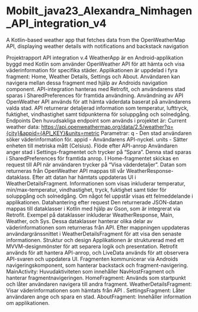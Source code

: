 # Mobilt_java23_Alexandra_Nimhagen_API_integration_v4
A Kotlin-based weather app that fetches data from the OpenWeatherMap API, displaying weather details with notifications and backstack navigation

Projektrapport API integration v.4
WeatherApp är en Android-applikation byggd med Kotlin som använder OpenWeather API för att hämta och visa väderinformation för specifika städer. Applikationen är uppdelad i fyra fragment: Home, Weather Details, Settings och About. Användaren kan navigera mellan dessa fragment med hjälp av Androids navigation component. API-integration hanteras med Retrofit, och användarens stad sparas i SharedPreferences för framtida användning.
Användning av API
OpenWeather API används för att hämta väderdata baserat på användarens valda stad. API returnerar detaljerad information som temperatur, lufttryck, fuktighet, vindhastighet samt tidpunkterna för soluppgång och solnedgång.
Endpoints
Den huvudsakliga endpoint som används i projektet är:
Current weather data: https://api.openweathermap.org/data/2.5/weather?q={city}&appid={API_KEY}&units=metric
Parametrar:
q - Den stad användaren söker väderinformation för.
appid - Användarens API-nyckel.
units - Sätter enheten till metriska mått (Celsius).
Flöde efter API-anrop
Användaren anger stad i Settings-fragmentet och trycker på “Spara”. Denna stad sparas i SharedPreferences för framtida anrop. I Home-fragmentet skickas en request till API när användaren trycker på “Visa väderdetaljer”. Datan som returneras från OpenWeather API mappas till vår WeatherResponse-dataklass.
Efter att datan har hämtats uppdateras UI i WeatherDetailsFragment. Informationen som visas inkluderar temperatur, min/max-temperatur, vindhastighet, tryck, fuktighet samt tider för soluppgång och solnedgång. Om något fel uppstår visas ett felmeddelande i applikationen.
Datahantering efter request
Den returnerade JSON-datan mappas till dataklasser i Kotlin med hjälp av Gson, som är integrerat via Retrofit. Exempel på dataklasser inkluderar WeatherResponse, Main, Weather, och Sys. Dessa dataklasser hanterar olika delar av väderinformationen som returneras från API. Efter mappningen uppdateras användargränssnittet i WeatherDetailsFragment för att visa den senaste informationen.
Struktur och design
Applikationen är strukturerad med ett MVVM-designmönster för att separera logik och presentation. Retrofit används för att hantera API-anrop, och LiveData används för att observera API-svaren och uppdatera UI. Fragmenten kommunicerar via Androids navigeringskomponent, som hanterar backstack och fragment-navigering.
MainActivity: Huvudaktiviteten som innehåller NavHostFragment och hanterar fragmentnavigeringen.
HomeFragment: Används som startpunkt och låter användaren navigera till andra fragment.
WeatherDetailsFragment: Visar väderinformationen som hämtats från API
.
SettingsFragment: Låter användaren ange och spara en stad.
AboutFragment: Innehåller information om applikationen.


